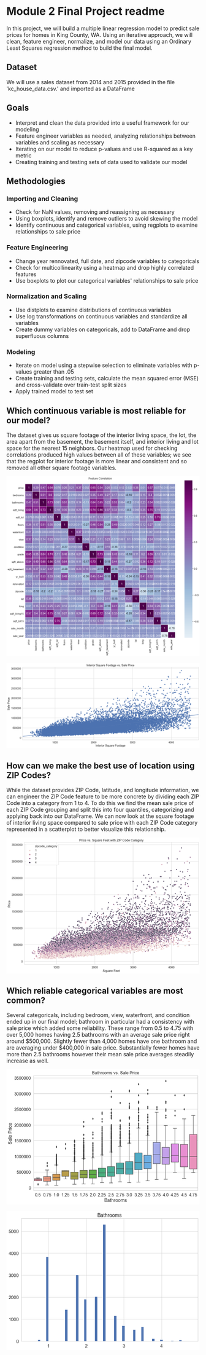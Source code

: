 # Module 2 Final Project readme

In this project, we will build a multiple linear regression model to predict sale prices for homes in King County, WA.  Using an iterative approach, we will clean, feature engineer, normalize, and model our data using an Ordinary Least Squares regression method to build the final model. 

## Dataset

We will use a sales dataset from 2014 and 2015 provided in the file 'kc_house_data.csv.' and imported as a DataFrame

## Goals

* Interpret and clean the data provided into a useful framework for our modeling
* Feature engineer variables as needed, analyzing relationships between variables and scaling as necessary
* Iterating on our model to reduce p-values and use R-squared as a key metric
* Creating training and testing sets of data used to validate our model

## Methodologies

### Importing and Cleaning

* Check for NaN values, removing and reassigning as necessary
* Using boxplots, identify and remove outliers to avoid skewing the model
* Identify continuous and categorical variables, using regplots to examine relationships to sale price

### Feature Engineering

* Change year rennovated, full date, and zipcode variables to categoricals
* Check for multicollinearity using a heatmap and drop highly correlated features
* Use boxplots to plot our categorical variables' relationships to sale price

### Normalization and Scaling

* Use distplots to examine distributions of continuous variables
* Use log transformations on continuous variables and standardize all variables
* Create dummy variables on categoricals, add to DataFrame and drop superfluous columns

### Modeling

* Iterate on model using a stepwise selection to eliminate variables with p-values greater than .05
* Create training and testing sets, calculate the mean squared error (MSE) and cross-validate over train-test split sizes
* Apply trained model to test set

## Which continuous variable is most reliable for our model?

The dataset gives us square footage of the interior living space, the lot, the area apart from the basement, the basement itself, and interior living and lot space for the nearest 15 neighbors.  Our heatmap used for checking correlations produced high values between all of these variables; we see that the regplot for interior footage is more linear and consistent and so  removed all other square footage variables.

![Heatmap](heatmap.png)

![Square Footage](sqft_living.png)

## How can we make the best use of location using ZIP Codes?

While the dataset provides ZIP Code, latitude, and longitude information, we can engineer the ZIP Code feature to be more concrete by dividing each ZIP Code into a category from 1 to 4.  To do this we find the mean sale price of each ZIP Code grouping and split this into four quantiles, categorizing and applying back into our DataFrame.  We can now look at the square footage of interior living space compared to sale price with each ZIP Code category represented in a scatterplot to better visualize this relationship.

![ZIP Codes](zipcode.png)

## Which reliable categorical variables are most common?

Several categoricals, including bedroom, view, waterfront, and condition ended up in our final model; bathroom in particular had a consistency with sale price which added some reliability.  These range from 0.5 to 4.75 with over 5,000 homes having 2.5 bathrooms with an average sale price right around $500,000.  Slightly fewer than 4,000 homes have one bathroom and are averaging under $400,000 in sale price.  Substantially fewer homes have more than 2.5 bathrooms however their mean sale price averages steadily increase as well.

![Bathroom boxplot](bathroombox.png)

![Bathroom histogram](bathroomhist.png)

